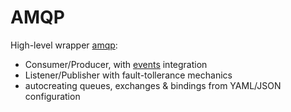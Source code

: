 # AMQP

High-level wrapper [amqp](github.com/streadway/amqp):

* Consumer/Producer, with [events](github.com/adone/go.events) integration
* Listener/Publisher with fault-tollerance mechanics
* autocreating queues, exchanges & bindings from YAML/JSON configuration
